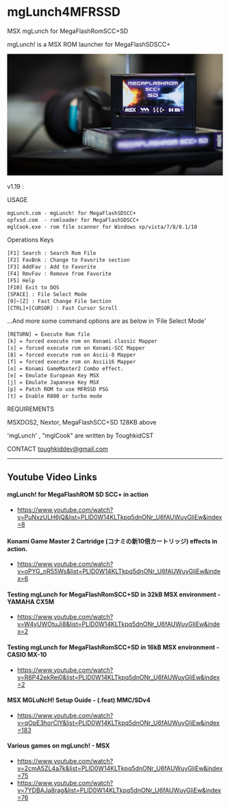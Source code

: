 # mgLunch4MFRSSD
MSX mgLunch for MegaFlashRomSCC+SD 


mgLunch! is a MSX ROM launcher for MegaFlashSDSCC+

![mgLunch for MegaFlashRomSCC+SD](mgLunch4MFRSSD.jpg)




v1.19 :

USAGE

    mgLunch.com - mgLunch! for MegaFlashSDSCC+ 
    opfxsd.com  - romloader for MegaFlashSDSCC+
    mglCook.exe - rom file scanner for Windows xp/vista/7/8/8.1/10 
    

Operations Keys

    [F1] Search : Search Rom File 
    [F2] FavBnk : Change to Favorite section
    [F3] AddFav : Add to Favorite
    [F4] RmvFav : Remove from Favorite
    [F5] Help 
    [F10] Exit to DOS
    [SPACE] : File Select Mode
    [0]~[Z] : Fast Change File Section
    [CTRL]+[CURSOR] : Fast Cursor Scroll

...And more some command options are as below in 'File Select Mode' 

    [RETURN] = Execute Rom file
    [k] = forced execute rom on Konami classic Mapper 
    [s] = forced execute rom on Konami-SCC Mapper 
    [8] = forced execute rom on Ascii-8 Mapper  
    [f] = forced execute rom on Ascii16 Mapper 
    [o] = Konami GameMaster2 Combo effect. 
    [e] = Emulate European Key MSX
    [j] = Emulate Japanese Key MSX
    [p] = Patch ROM to use MFRSSD PSG 
    [t] = Enable R800 or turbo mode
 

REQUIREMENTS

MSXDOS2, Nextor, MegaFlashSCC+SD 128KB above

'mgLunch' , "mglCook" are written by ToughkidCST


CONTACT
toughkiddev@gmail.com


-------------------------
## Youtube Video Links
#### mgLunch! for MegaFlashROM SD SCC+ in action
- https://www.youtube.com/watch?v=PuNxzULH6jQ&list=PLlD0W14KLTkpq5dnONr_U6fAUWuyGliEw&index=8

#### Konami Game Master 2 Cartridge (コナミの新10倍カートリッジ) effects in action. 
- https://www.youtube.com/watch?v=oPYG_nR55Ws&list=PLlD0W14KLTkpq5dnONr_U6fAUWuyGliEw&index=6

#### Testing mgLunch for MegaFlashRomSCC+SD in 32kB MSX environment - YAMAHA CX5M 
- https://www.youtube.com/watch?v=W4yUWOtuJi8&list=PLlD0W14KLTkpq5dnONr_U6fAUWuyGliEw&index=2

#### Testing mgLunch for MegaFlashRomSCC+SD in 16kB MSX environment - CASIO MX-10 
- https://www.youtube.com/watch?v=R6P42ekRej0&list=PLlD0W14KLTkpq5dnONr_U6fAUWuyGliEw&index=2

#### MSX MGLuNcH! Setup Guide - (.feat) MMC/SDv4
- https://www.youtube.com/watch?v=qOpE3horClY&list=PLlD0W14KLTkpq5dnONr_U6fAUWuyGliEw&index=183

#### Various games on mgLunch! - MSX
- https://www.youtube.com/watch?v=2cmA5ZL4a7k&list=PLlD0W14KLTkpq5dnONr_U6fAUWuyGliEw&index=75
- https://www.youtube.com/watch?v=7YDBAJa8rag&list=PLlD0W14KLTkpq5dnONr_U6fAUWuyGliEw&index=76

